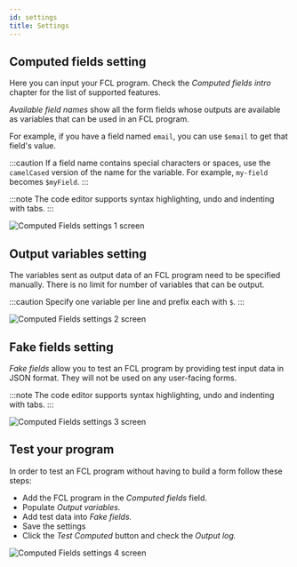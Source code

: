 ```yaml
---
id: settings
title: Settings
---
```


## Computed fields setting

Here you can input your FCL program. Check the _Computed fields intro_ chapter for the list of supported features.

_Available field names_ show all the form fields whose outputs are available as variables that can be used in an FCL program.

For example, if you have a field named `email`, you can use `$email` to get that field's value.

:::caution
If a field name contains special characters or spaces, use the `camelCased` version of the name for the variable. For example, `my-field` becomes `$myField`.
:::

:::note
The code editor supports syntax highlighting, undo and indenting with tabs.
:::

![Computed Fields settings 1 screen](/img/pentagram.svg)

## Output variables setting

The variables sent as output data of an FCL program need to be specified manually. There is no limit for number of variables that can be output.

:::caution
Specify one variable per line and prefix each with `$`.
:::

![Computed Fields settings 2 screen](/img/pentagram.svg)

## Fake fields setting

_Fake fields_ allow you to test an FCL program by providing test input data in JSON format. They will not be used on any user-facing forms.

:::note
The code editor supports syntax highlighting, undo and indenting with tabs.
:::

![Computed Fields settings 3 screen](/img/pentagram.svg)

## Test your program

In order to test an FCL program without having to build a form follow these steps:

* Add the FCL program in the _Computed fields_ field.
* Populate _Output variables._
* Add test data into _Fake fields._
* Save the settings
* Click the _Test Computed_ button and check the _Output log._


![Computed Fields settings 4 screen](/img/pentagram.svg)
